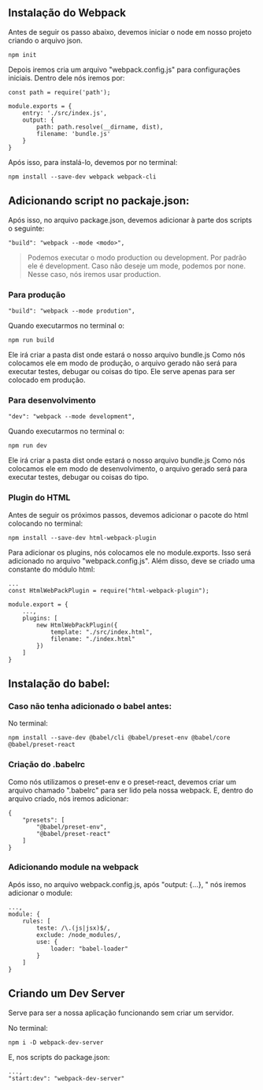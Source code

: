 ## Instalação do Webpack
Antes de seguir os passo abaixo, devemos iniciar o node em nosso projeto criando o arquivo json.
```
npm init
```

Depois iremos cria um arquivo "webpack.config.js" para configurações iniciais. Dentro dele nós iremos por:
```
const path = require('path');

module.exports = {
    entry: './src/index.js',
    output: {
        path: path.resolve(__dirname, dist),
        filename: 'bundle.js'
    }
}
```

Após isso, para instalá-lo, devemos por no terminal:
```
npm install --save-dev webpack webpack-cli
```

## Adicionando script no packaje.json:
Após isso, no arquivo package.json, devemos adicionar à parte dos scripts o seguinte:
```
"build": "webpack --mode <modo>",
```
> Podemos executar o modo production ou development. Por padrão ele é development. Caso não deseje um mode, podemos por none. Nesse caso, nós iremos usar production.

### Para produção
```
"build": "webpack --mode prodution",
```

Quando executarmos no terminal o:
```
npm run build
```
Ele irá criar a pasta dist onde estará o nosso arquivo bundle.js
Como nós colocamos ele em modo de produção, o arquivo gerado não será para executar testes, debugar ou coisas do tipo. Ele serve apenas para ser colocado em produção.

### Para desenvolvimento
```
"dev": "webpack --mode development",
```

Quando executarmos no terminal o:
```
npm run dev
```
Ele irá criar a pasta dist onde estará o nosso arquivo bundle.js
Como nós colocamos ele em modo de desenvolvimento, o arquivo gerado será para executar testes, debugar ou coisas do tipo.

### Plugin do HTML
Antes de seguir os próximos passos, devemos adicionar o pacote do html colocando no terminal:
```
npm install --save-dev html-webpack-plugin
```

Para adicionar os plugins, nós colocamos ele no module.exports. Isso será adicionado no arquivo "webpack.config.js". Além disso, deve se criado uma constante do módulo html:
```
...
const HtmlWebPackPlugin = require("html-webpack-plugin");

module.export = {
    ...,
    plugins: [
        new HtmlWebPackPlugin({
            template: "./src/index.html",
            filename: "./index.html"
        })
    ]
}
```

## Instalação do babel:
### Caso não tenha adicionado o babel antes:
No terminal:
```
npm install --save-dev @babel/cli @babel/preset-env @babel/core @babel/preset-react
```

### Criação do .babelrc
Como nós utilizamos o preset-env e o preset-react, devemos criar um arquivo chamado ".babelrc" para ser lido pela nossa webpack. E, dentro do arquivo criado, nós iremos adicionar:
```
{
    "presets": [
        "@babel/preset-env",
        "@babel/preset-react"
    ]
}
```

### Adicionando module na webpack
Após isso, no arquivo webpack.config.js, após "output: {...}, " nós iremos adicionar o module:
```
...,
module: {
    rules: [
        teste: /\.(js|jsx)$/,
        exclude: /node_modules/,
        use: {
            loader: "babel-loader"
        }
    ]
}
```

## Criando um Dev Server
Serve para ser a nossa aplicação funcionando sem criar um servidor.

No terminal:
```
npm i -D webpack-dev-server
```

E, nos scripts do package.json:
```
...,
"start:dev": "webpack-dev-server"
```